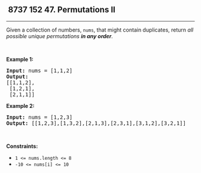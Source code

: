 <h2> 8737 152
47. Permutations II</h2><hr><div><p>Given a collection of numbers, <code>nums</code>,&nbsp;that might contain duplicates, return <em>all possible unique permutations <strong>in any order</strong>.</em></p>

<p>&nbsp;</p>
<p><strong class="example">Example 1:</strong></p>

<pre><strong>Input:</strong> nums = [1,1,2]
<strong>Output:</strong>
[[1,1,2],
 [1,2,1],
 [2,1,1]]
</pre>

<p><strong class="example">Example 2:</strong></p>

<pre><strong>Input:</strong> nums = [1,2,3]
<strong>Output:</strong> [[1,2,3],[1,3,2],[2,1,3],[2,3,1],[3,1,2],[3,2,1]]
</pre>

<p>&nbsp;</p>
<p><strong>Constraints:</strong></p>

<ul>
	<li><code>1 &lt;= nums.length &lt;= 8</code></li>
	<li><code>-10 &lt;= nums[i] &lt;= 10</code></li>
</ul>
</div>